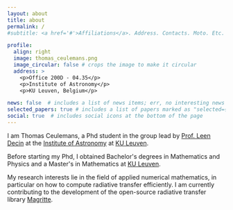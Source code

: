 ```yaml
---
layout: about
title: about
permalink: /
#subtitle: <a href='#'>Affiliations</a>. Address. Contacts. Moto. Etc.

profile:
  align: right
  image: thomas_ceulemans.png
  image_circular: false # crops the image to make it circular
  address: >
    <p>Office 200D - 04.35</p>
    <p>Institute of Astronomy</p>
    <p>KU Leuven, Belgium</p>

news: false  # includes a list of news items; err, no interesting news to include; is more for announcements
selected_papers: true # includes a list of papers marked as "selected={true}"
social: true  # includes social icons at the bottom of the page
---
```


I am Thomas Ceulemans, a Phd student in the group lead by [Prof. Leen Decin](https://fys.kuleuven.be/ster/staff/senior-staff/leen-decin) at the [Institute of Astronomy](https://fys.kuleuven.be/ster) at [KU Leuven](https://www.kuleuven.be/kuleuven/).

Before starting my Phd, I obtained Bachelor's degrees in Mathematics and Physics and a Master's in Mathematics at [KU Leuven](https://www.kuleuven.be/kuleuven/).

My research interests lie in the field of applied numerical mathematics, in particular on how to compute radiative transfer efficiently. I am currently contributing to the development of the open-source radiative transfer library [Magritte](https://github.com/Magritte-code/Magritte).
